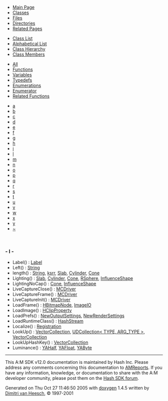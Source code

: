 <div class="tabs">

- [Main Page](index.md)
- <span id="current">[Classes](annotated.md)</span>
- [Files](files.md)
- [Directories](dirs.md)
- [Related Pages](pages.md)

</div>

<div class="tabs">

- [Class List](annotated.md)
- [Alphabetical List](classes.md)
- [Class Hierarchy](hierarchy.md)
- <span id="current">[Class Members](functions.md)</span>

</div>

<div class="tabs">

- [All](functions.md)
- <span id="current">[Functions](functions_func.md)</span>
- [Variables](functions_vars.md)
- [Typedefs](functions_type.md)
- [Enumerations](functions_enum.md)
- [Enumerator](functions_eval.md)
- [Related Functions](functions_rela.md)

</div>

<div class="tabs">

- [a](functions_func.md#index_a)
- [b](functions_func_0x62.md#index_b)
- [c](functions_func_0x63.md#index_c)
- [d](functions_func_0x64.md#index_d)
- [e](functions_func_0x65.md#index_e)
- [f](functions_func_0x66.md#index_f)
- [g](functions_func_0x67.md#index_g)
- [h](functions_func_0x68.md#index_h)
- [i](functions_func_0x69.md#index_i)
- <span id="current">[l](functions_func_0x6c.md#index_l)</span>
- [m](functions_func_0x6d.md#index_m)
- [n](functions_func_0x6e.md#index_n)
- [o](functions_func_0x6f.md#index_o)
- [p](functions_func_0x70.md#index_p)
- [q](functions_func_0x71.md#index_q)
- [r](functions_func_0x72.md#index_r)
- [s](functions_func_0x73.md#index_s)
- [t](functions_func_0x74.md#index_t)
- [u](functions_func_0x75.md#index_u)
- [v](functions_func_0x76.md#index_v)
- [w](functions_func_0x77.md#index_w)
- [x](functions_func_0x78.md#index_x)
- [y](functions_func_0x79.md#index_y)
- [~](functions_func_0x7e.md#index_~)

</div>

 

### <span id="index_l" class="anchor">- l -</span>

- Label() : <a href="classLabel.md#2631482e6e113ff568cb123c55c03d98" class="el">Label</a>
- Left() : <a href="classString.md#72e4a71de96be41b1f1b237fda28f062" class="el">String</a>
- length() : <a href="classString.md#6eb9aec514117d36f33a08d439db2072" class="el">String</a>, <a href="structksrr.md#2fa47f7c65fec19cc163b195725e3844" class="el">ksrr</a>, <a href="classSlab.md#2fa47f7c65fec19cc163b195725e3844" class="el">Slab</a>, <a href="classCylinder.md#2fa47f7c65fec19cc163b195725e3844" class="el">Cylinder</a>, <a href="classCone.md#2fa47f7c65fec19cc163b195725e3844" class="el">Cone</a>
- Lighting() : <a href="classSlab.md#3a5a7a2826e9d50e9b04343b3e2e5212" class="el">Slab</a>, <a href="classCylinder.md#3a5a7a2826e9d50e9b04343b3e2e5212" class="el">Cylinder</a>, <a href="classCone.md#3a5a7a2826e9d50e9b04343b3e2e5212" class="el">Cone</a>, <a href="classRSphere.md#3a5a7a2826e9d50e9b04343b3e2e5212" class="el">RSphere</a>, <a href="classInfluenceShape.md#537d66a6bbd42ad08263de580a2b2ed5" class="el">InfluenceShape</a>
- LightingNoCap() : <a href="classCone.md#863d00ecaa895fef07eee8d995926179" class="el">Cone</a>, <a href="classInfluenceShape.md#863d00ecaa895fef07eee8d995926179" class="el">InfluenceShape</a>
- LiveCaptureClose() : <a href="classMCDriver.md#8cdfb60211be909cef0670e698884184" class="el">MCDriver</a>
- LiveCaptureFrame() : <a href="classMCDriver.md#b6ed751b0feec894ae922341942c07a4" class="el">MCDriver</a>
- LiveCaptureInit() : <a href="classMCDriver.md#4e0c24227cea849eff3ea34d338e8248" class="el">MCDriver</a>
- LoadFrame() : <a href="classHBitmapNode.md#4cf4c60fa05e10346f857fbdaf635245" class="el">HBitmapNode</a>, <a href="classImageIO.md#bd81ab01c395d2e7451921c3c69eb7dd" class="el">ImageIO</a>
- LoadImage() : <a href="classHClipProperty.md#f04471868625f80e54f18fc3709af2ce" class="el">HClipProperty</a>
- LoadPrefs() : <a href="classNewOutputSettings.md#d18170b9cc239a5be8e53046a294e03f" class="el">NewOutputSettings</a>, <a href="classNewRenderSettings.md#d18170b9cc239a5be8e53046a294e03f" class="el">NewRenderSettings</a>
- LoadRuntimeClass() : <a href="classHashStream.md#7fd7f5afb260535add9156d09aef1772" class="el">HashStream</a>
- Localize() : <a href="classRegistration.md#7b3fc9f77a1f87b2d2240df9e602a465" class="el">Registration</a>
- LookUp() : <a href="classVectorCollection.md#e684ad714ddf52bc2fde6407345d248c" class="el">VectorCollection</a>, <a href="classUDCollection.md#7dcb2c11693639b2788d938ede531da0" class="el">UDCollection&lt; TYPE, ARG_TYPE &gt;</a>, <a href="classVectorCollection.md#e684ad714ddf52bc2fde6407345d248c" class="el">VectorCollection</a>
- LookUpHashKey() : <a href="classVectorCollection.md#7176e2559b8b79ee6c0e81dc443736f2" class="el">VectorCollection</a>
- Luminance() : <a href="classYAHalf.md#c51367eb7743b6262c9bc2469cb3b543" class="el">YAHalf</a>, <a href="classYAFloat.md#c51367eb7743b6262c9bc2469cb3b543" class="el">YAFloat</a>, <a href="classYAByte.md#c51367eb7743b6262c9bc2469cb3b543" class="el">YAByte</a>

------------------------------------------------------------------------

<span class="small">This A:M SDK v12.0 documentation is maintained by Hash Inc. Please address any comments concerning this documentation to [AMReports](http://www.hash.com/reports). If you have any information, knowledge, or documentation to share with the A:M developer community, please post them on the [Hash SDK forum](http://www.hash.com/forums/index.php?showforum=11).</span>

Generated on Thu Oct 27 11:46:50 2005 with [<span class="image placeholder" original-image-src="doxygen.png" original-image-title="" height="45" width="100" align="middle" border="0">doxygen</span>](http://www.doxygen.org/index.html) 1.4.5 written by [Dimitri van Heesch](mailto:dimitri@stack.nl), © 1997-2001
